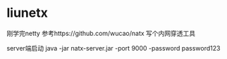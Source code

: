 # liunetx
刚学完netty 参考https://github.com/wucao/natx 写个内网穿透工具

server端启动
java -jar natx-server.jar -port 9000 -password password123
